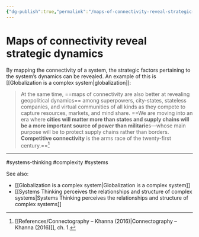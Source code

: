 ```yaml
---
{"dg-publish":true,"permalink":"/maps-of-connectivity-reveal-strategic-dynamics/"}
---
```


# Maps of connectivity reveal strategic dynamics

By mapping the connectivity of a system, the strategic factors pertaining to the system’s dynamics can be revealed. An example of this is [[Globalization is a complex system\|globalization]]:

> At the same time, ==maps of connectivity are also better at revealing geopolitical dynamics== among superpowers, city-states, stateless companies, and virtual communities of all kinds as they compete to capture resources, markets, and mind share. ==We are moving into an era where **cities will matter more than states and supply chains will be a more important source of power than militarie**s—whose main purpose will be to protect supply chains rather than borders. **Competitive connectivity** is the arms race of the twenty-first century.==[^1]

---
#systems-thinking #complexity #systems 

See also:
- [[Globalization is a complex system\|Globalization is a complex system]]
- [[Systems Thinking perceives the relationships and structure of complex systems\|Systems Thinking perceives the relationships and structure of complex systems]]

[^1]: [[References/Connectography – Khanna (2016)\|Connectography – Khanna (2016)]], ch. 1.
